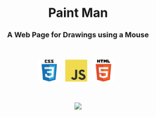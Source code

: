 <h1 align="center">Paint Man</h1>

<h3 align="center">A Web Page for Drawings using a Mouse</h3>

<br>

<p align="center">
<code><img height="50" src="https://raw.githubusercontent.com/github/explore/80688e429a7d4ef2fca1e82350fe8e3517d3494d/topics/css/css.png"></code>&nbsp;&nbsp;
<code><img height="50" src="https://raw.githubusercontent.com/github/explore/80688e429a7d4ef2fca1e82350fe8e3517d3494d/topics/javascript/javascript.png"></code>&nbsp;&nbsp;
<code><img height="50" src="https://raw.githubusercontent.com/github/explore/80688e429a7d4ef2fca1e82350fe8e3517d3494d/topics/html/html.png"></code>&nbsp;&nbsp;
</p>

<br>

<p align="center">
<img  src="https://visitor-badge.laobi.icu/badge?page_id=Lalisfeed.Brushit" />
</p>